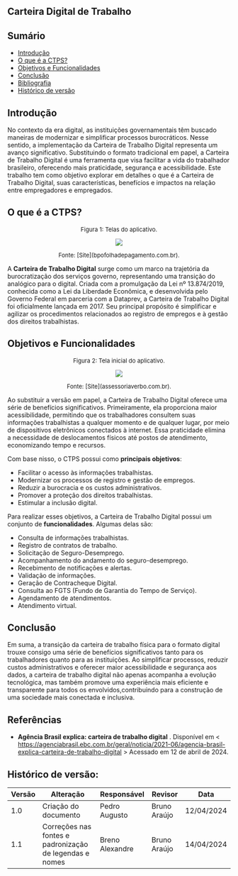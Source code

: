 ## Carteira Digital de Trabalho

## Sumário
* [Introdução](#Introdução)
* [O que é a CTPS?](#O-que-é-a-CTPS?)
* [Objetivos e Funcionalidades](#Objetivos-e-Funcionalidades)
* [Conclusão](#Conclusão)
* [Bibliografia](#Bibliografia)
* [Histórico de versão](#Histórico-de-versão)


## Introdução

No contexto da era digital, as instituições governamentais têm buscado maneiras de modernizar e simplificar processos burocráticos. Nesse sentido, a implementação da Carteira de Trabalho Digital representa um avanço significativo. Substituindo o formato tradicional em papel, a Carteira de Trabalho Digital é uma ferramenta que visa facilitar a vida do trabalhador brasileiro, oferecendo mais praticidade, segurança e acessibilidade. Este trabalho tem como objetivo explorar em detalhes o que é a Carteira de Trabalho Digital, suas características, benefícios e impactos na relação entre empregadores e empregados. 

## O que é a CTPS?

 <center> 
  <font size="2"><p style="text-align: center">Figura 1: Telas do aplicativo. </p></font>
  <img src="https://bpofolhadepagamento.com.br/wp-content/uploads/2022/02/carteira-de-trabalho-digital_mcamgo_abr_240620211818-7.jpg">
  <font size="2"><p style="text-align: center">Fonte: [Site](bpofolhadepagamento.com.br). </p></font>
 </center>

A **Carteira de Trabalho Digital** surge como um marco na trajetória da burocratização dos serviços governo, representando uma transição do analógico para o digital. Criada com a promulgação da Lei nº 13.874/2019, conhecida como a Lei da Liberdade Econômica, e desenvolvida pelo Governo Federal em parceria com a Dataprev, a Carteira de Trabalho Digital foi oficialmente lançada em 2017. Seu principal propósito é simplificar e agilizar os procedimentos relacionados ao registro de empregos e à gestão dos direitos trabalhistas.

## Objetivos e Funcionalidades
 <center>
  <font size="2"><p style="text-align: center">Figura 2: Tela inicial do aplicativo. </p></font>
  <img src="https://assessoriaverbo.com.br/wp-content/uploads/2019/11/Design-sem-nome-5-930x620.png">
  <font size="2"><p style="text-align: center">Fonte: [Site](assessoriaverbo.com.br). </p></font>
 </center>

Ao substituir a versão em papel, a Carteira de Trabalho Digital oferece uma série de benefícios significativos. Primeiramente, ela proporciona maior acessibilidade, permitindo que os trabalhadores consultem suas informações trabalhistas a qualquer momento e de qualquer lugar, por meio de dispositivos eletrônicos conectados à internet. Essa praticidade elimina a necessidade de deslocamentos físicos até postos de atendimento, economizando tempo e recursos.

Com base nisso, o CTPS possui como **principais objetivos**:

- Facilitar o acesso às informações trabalhistas.
- Modernizar os processos de registro e gestão de empregos.
- Reduzir a burocracia e os custos administrativos.
- Promover a proteção dos direitos trabalhistas.
- Estimular a inclusão digital.
  
Para realizar esses objetivos, a Carteira de Trabalho Digital possui um conjunto de **funcionalidades**. Algumas delas são:

- Consulta de informações trabalhistas.
- Registro de contratos de trabalho.
- Solicitação de Seguro-Desemprego.
- Acompanhamento do andamento do seguro-desemprego.
- Recebimento de notificações e alertas.
- Validação de informações.
- Geração de Contracheque Digital.
- Consulta ao FGTS (Fundo de Garantia do Tempo de Serviço).
- Agendamento de atendimentos.
- Atendimento virtual.

## Conclusão

Em suma, a transição da carteira de trabalho física para o formato digital trouxe consigo uma série de benefícios significativos tanto para os trabalhadores quanto para as instituições. Ao simplificar processos, reduzir custos administrativos e oferecer maior acessibilidade e segurança aos dados, a carteira de trabalho digital não apenas acompanha a evolução tecnológica, mas também promove uma experiência mais eficiente e transparente para todos os envolvidos,contribuindo para a construção de uma sociedade mais conectada e inclusiva.

## Referências
- **Agência Brasil explica: carteira de trabalho digital** . Disponível em < https://agenciabrasil.ebc.com.br/geral/noticia/2021-06/agencia-brasil-explica-carteira-de-trabalho-digital > Acessado em 12 de abril de 2024.

## Histórico de versão:
| Versão | Alteração                                                                                                    | Responsável     | Revisor         | Data       |
| ------ | ------------------------------------------------------------------------------------------------------------ | --------------- | --------------- | ---------- |
| 1.0    | Criação do documento                                                                                         | Pedro Augusto   | Bruno Araújo    | 12/04/2024 |
| 1.1    | Correções nas fontes e padronização de legendas e nomes                                                      | Breno Alexandre | Bruno Araújo    | 14/04/2024 |
